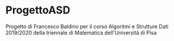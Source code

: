 # ProgettoASD
Progetto di Francesco Baldino per il corso Algoritmi e Strutture Dati 2019/2020 della triennale di Matematica dell'Università di Pisa
